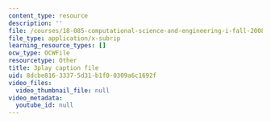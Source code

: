 ```yaml
---
content_type: resource
description: ''
file: /courses/18-085-computational-science-and-engineering-i-fall-2008/8dcbe81633375d31b1f00309a6c1692f_wt7UJckgvxs.vtt
file_type: application/x-subrip
learning_resource_types: []
ocw_type: OCWFile
resourcetype: Other
title: 3play caption file
uid: 8dcbe816-3337-5d31-b1f0-0309a6c1692f
video_files:
  video_thumbnail_file: null
video_metadata:
  youtube_id: null
---
```

